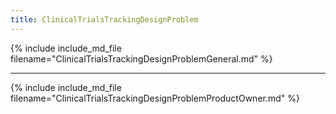 ```yaml
---
title: ClinicalTrialsTrackingDesignProblem
---
```

{% include include_md_file filename="ClinicalTrialsTrackingDesignProblemGeneral.md" %}

----

{% include include_md_file filename="ClinicalTrialsTrackingDesignProblemProductOwner.md" %}
